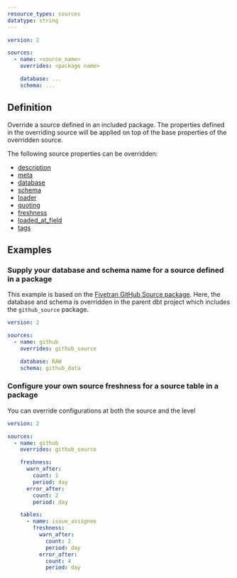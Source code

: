 ```yaml
---
resource_types: sources
datatype: string
---
```


<File name='models/<filename>.yml'>

```yml
version: 2

sources:
  - name: <source_name>
    overrides: <package name>

    database: ...
    schema: ...
```

</File>

## Definition
Override a source defined in an included package. The properties defined
in the overriding source will be applied on top of the base properties of the
overridden source.

The following source properties can be overridden:
 - [description](/reference/resource-properties/description)
 - [meta](resource-configs/meta)
 - [database](resource-properties/database)
 - [schema](resource-properties/schema)
 - [loader](resource-properties/loader)
 - [quoting](/reference/resource-properties/quoting)
 - [freshness](resource-properties/freshness)
 - [loaded_at_field](resource-properties/freshness#loaded_at_field)
 - [tags](/reference/resource-configs/tags)

## Examples
### Supply your database and schema name for a source defined in a package

This example is based on the [Fivetran GitHub Source package](https://github.com/fivetran/dbt_github_source/blob/830ba43ac2948e4853a3c167ab7ee88b8b425fa0/models/src_github.yml#L3-L29).
Here, the database and schema is overridden in the parent dbt project which
includes the `github_source` package.

<File name='models/src_github.yml'>

```yml
version: 2

sources:
  - name: github
    overrides: github_source

    database: RAW
    schema: github_data

```

</File>

### Configure your own source freshness for a source table in a package

You can override configurations at both the source and the <Term id="table" /> level

<File name='models/src_github.yml'>

```yml
version: 2

sources:
  - name: github
    overrides: github_source

    freshness:
      warn_after:
        count: 1
        period: day
      error_after:
        count: 2
        period: day

    tables:
      - name: issue_assignee
        freshness:
          warn_after:
            count: 2
            period: day
          error_after:
            count: 4
            period: day

```

</File>
